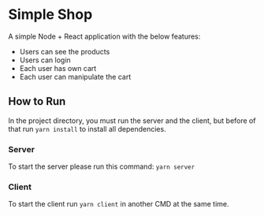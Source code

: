 # Simple Shop

A simple Node + React application with the below features:

- Users can see the products
- Users can login
- Each user has own cart
- Each user can manipulate the cart

## How to Run

In the project directory, you must run the server and the client, but before of that run `yarn install` to install all dependencies.

### Server

To start the server please run this command: `yarn server`

### Client

To start the client run `yarn client` in another CMD at the same time.

